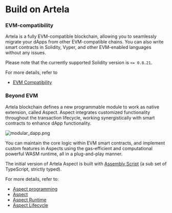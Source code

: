 
# Build on Artela


### EVM-compatibility
Artela is a fully EVM-compatible blockchain, allowing you to seamlessly migrate your dApps from other EVM-compatible chains. You can also write smart contracts in Solidity, Vyper, and other EVM-enabled languages without any issues.

Please note that the currently supported Solidity version is `<= 0.8.21`.

For more details, refer to 
* [EVM Compatibility](/develop/core-concepts/evm-compatibility)


### Beyond EVM

Artela blockchain defines a new programmable module to work as native extension, called Aspect. Aspect integrates customized functionality throughout the transaction lifecycle, working synergistically with smart contracts to enhance dApp functionality.


![modular_dapp.png](modular_dapp.png)

You can maintain the core logic within EVM smart contracts, and implement custom features in Aspects using the gas-efficient and computational powerful WASM runtime, all in a plug-and-play manner.

The initial version of Artela Aspect is built with [Assembly Script](https://www.assemblyscript.org/) (a sub set of TypeScript, strictly typed).

<!-- The name “Aspect” is inspired by Aspect-oriented Programming. Aspect can tap into the complete API set of the base layer, and inject extended logic into specific join points during a transaction's lifecycle. -->


For more details, refer to:

* [Aspect programming](/develop/core-concepts/aspect-programming)
* [Aspect](/develop/core-concepts/aspect)
* [Aspect Runtime](/develop/core-concepts/aspect-runtime) 
* [Aspect Lifecycle](/develop/core-concepts/lifecycle) 



<!-- 
## EVM Compatible

Artela is fully EVM compatible. This means that you can use Artela to deploy and run smart contracts written in Solidity, Vyper, and other EVM compatible languages without any issue.

 * **Ethereum Compatibility:** Artela can run smart contracts similar to those on the Ethereum blockchain. It uses the same smart contract programming languages (such as Solidity) and supports a transaction and smart contract execution model similar to Ethereum.

 * **Cross-Chain Interoperability:**  Artela can achieve interoperability with Ethereum. This allows users to transfer assets or execute smart contracts between different EVM Compatible blockchains without the need for complex conversions or intermediaries.

 * **Developer Ecosystem:** Artela often attract Ethereum developers because they can reuse smart contracts and tools they've already created, expanding their applications across different blockchains.

 * **Protocol Standards:** Artela typically follow similar protocol standards as Ethereum to ensure compatibility. This includes standards like ERC-20 (token standard), ERC-721 (non-fungible token standard), and other Ethereum Improvement Proposals (EIPs).

 * **Interoperability and Ecosystem:** Artela can more easily integrate with Ethereum's DeFi (Decentralized Finance) applications, DApps (Decentralized Applications), and other projects, thereby expanding the entire Ethereum ecosystem.

In summary, EVM Compatible represents compatibility with Ethereum, providing greater interoperability and flexibility to promote the development of decentralized applications and cross-chain operations. This compatibility is crucial for the growth and interconnectivity of the entire blockchain ecosystem. -->


<!-- 
## Smart Contract with Aspect

In Artela, we define a new programmable module to work as Native Extension, called Aspect.

The name “Aspect” is inspired by Aspect-oriented Programming. Aspect can tap into the complete API set of the base layer, and inject extended logic into specific join points during a transaction's lifecycle.

Aspect integrates customized functionality into the blockchain base layer, working synergistically with smart contracts to enhance dApp modularity and functionality.

For more details, see:

* [Aspect programming](/develop/core-concepts/aspect-programming)
* [Aspect](/develop/core-concepts/aspect)
* [Aspect Runtime](/develop/core-concepts/aspect-runtime) -->

